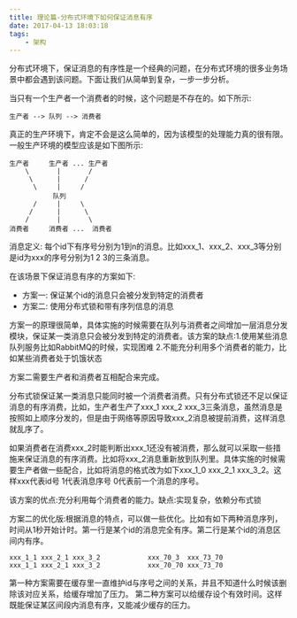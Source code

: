 ```yaml
---
title: 理论篇-分布式环境下如何保证消息有序
date: 2017-04-13 18:03:18
tags:
    - 架构
---
```


分布式环境下，保证消息的有序性是一个经典的问题，在分布式环境的很多业务场景中都会遇到该问题。下面让我们从简单到复杂，一步一步分析。

当只有一个生产者一个消费者的时候，这个问题是不存在的。如下所示:

```
生产者 --> 队列 --> 消费者
```

真正的生产环境下，肯定不会是这么简单的，因为该模型的处理能力真的很有限。一般生产环境的模型应该是如下图所示:

```
生产者     生产者 ... 生产者
    \       |       /
     \      |      /
      \     |     /
           队列
      /     |     \
     /      |      \
    /       |       \
消费者     消费者 ...  消费者
```
消息定义: 每个id下有序号分别为1到n的消息。比如xxx_1、xxx_2、xxx_3等分别是id为xxx的序号分别为1 2 3的三条消息。

在该场景下保证消息有序的方案如下:

* 方案一: 保证某个id的消息只会被分发到特定的消费者
* 方案二: 使用分布式锁和带有序列信息的消息

方案一的原理很简单，具体实施的时候需要在队列与消费者之间增加一层消息分发模块，保证某一类消息只会被分发到特定的消费者。该方案的缺点:1.使用某些消息队列服务比如RabbitMQ的时候，实现困难 2.不能充分利用多个消费者的能力，比如某些消费者处于饥饿状态

方案二需要生产者和消费者互相配合来完成。

分布式锁保证某一类消息只能同时被一个消费者消费。只有分布式锁还不足以保证消息的有序消费，比如，生产者生产了xxx\_1 xxx\_2 xxx\_3三条消息，虽然消息是按照如上顺序分发的，但是由于网络等原因导致xxx_2消息被提前消费，这样消息就乱序了。

如果消费者在消费xxx_2时能判断出xxx_1还没有被消费，那么就可以采取一些措施来保证消息的有序消费。比如将xxx_2消息重新放到队列里。具体实施的时候需要生产者做一些配合，比如将消息的格式改为如下xxx\_1\_0 xxx\_2\_1 xxx\_3\_2。这样xxx代表id号 1代表消息序号 0代表前一个消息的序号。

该方案的优点:充分利用每个消费者的能力。缺点:实现复杂，依赖分布式锁

方案二的优化版:根据消息的特点，可以做一些优化。比如有如下两种消息序列，时间从1秒开始计时。第一行是某个id的消息完全有序。第二行是某个id的消息区间内有序。

```
xxx_1_1 xxx_2_1 xxx_3_2            xxx_70_3  xxx_73_70
xxx_1_1 xxx_2_1 xxx_3_2            xxx_70_70 xxx_73_70
```
第一种方案需要在缓存里一直维护id与序号之间的关系，并且不知道什么时候该删除该对应关系，给缓存增加了压力。
第二种方案可以给缓存设个有效时间。这样既能保证某区间段内消息有序，又能减少缓存的压力。